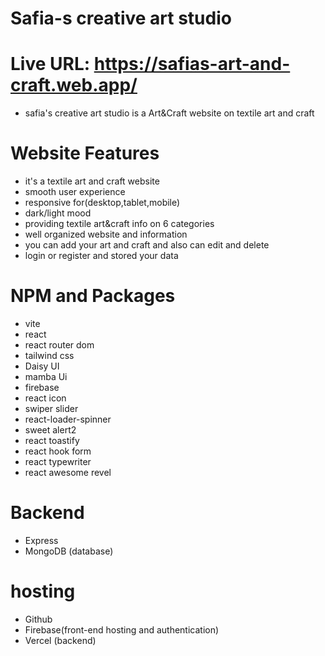 # Safia-s creative art studio
# Live URL: https://safias-art-and-craft.web.app/

- safia's creative art studio is a Art&Craft website on textile art and craft
# Website Features
- it's a textile art and craft website
- smooth user experience 
- responsive for(desktop,tablet,mobile)
- dark/light mood
- providing textile art&craft info on 6 categories
- well organized website and information
- you can add your art and craft and also can edit and delete 
- login or register and stored your data

# NPM and Packages
- vite
- react
- react router dom
- tailwind css
- Daisy UI
- mamba Ui
- firebase
- react icon
- swiper slider
- react-loader-spinner
- sweet alert2
- react toastify
- react hook form
- react typewriter
- react awesome revel

# Backend
- Express
- MongoDB (database)


# hosting
- Github
- Firebase(front-end hosting and authentication)
- Vercel (backend)
